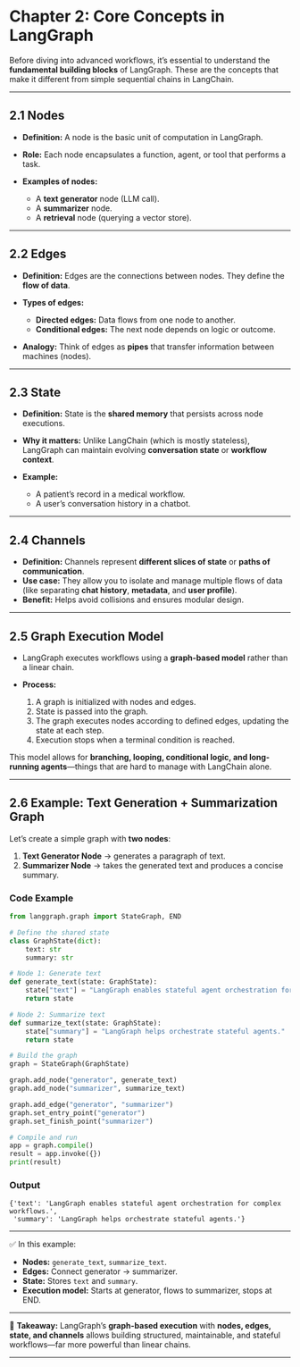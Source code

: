 # Chapter 2: Core Concepts in LangGraph

Before diving into advanced workflows, it’s essential to understand the **fundamental building blocks** of LangGraph. These are the concepts that make it different from simple sequential chains in LangChain.

---

## 2.1 Nodes

* **Definition:** A node is the basic unit of computation in LangGraph.
* **Role:** Each node encapsulates a function, agent, or tool that performs a task.
* **Examples of nodes:**

  * A **text generator** node (LLM call).
  * A **summarizer** node.
  * A **retrieval** node (querying a vector store).

---

## 2.2 Edges

* **Definition:** Edges are the connections between nodes. They define the **flow of data**.
* **Types of edges:**

  * **Directed edges:** Data flows from one node to another.
  * **Conditional edges:** The next node depends on logic or outcome.
* **Analogy:** Think of edges as **pipes** that transfer information between machines (nodes).

---

## 2.3 State

* **Definition:** State is the **shared memory** that persists across node executions.
* **Why it matters:** Unlike LangChain (which is mostly stateless), LangGraph can maintain evolving **conversation state** or **workflow context**.
* **Example:**

  * A patient’s record in a medical workflow.
  * A user’s conversation history in a chatbot.

---

## 2.4 Channels

* **Definition:** Channels represent **different slices of state** or **paths of communication**.
* **Use case:** They allow you to isolate and manage multiple flows of data (like separating **chat history**, **metadata**, and **user profile**).
* **Benefit:** Helps avoid collisions and ensures modular design.

---

## 2.5 Graph Execution Model

* LangGraph executes workflows using a **graph-based model** rather than a linear chain.
* **Process:**

  1. A graph is initialized with nodes and edges.
  2. State is passed into the graph.
  3. The graph executes nodes according to defined edges, updating the state at each step.
  4. Execution stops when a terminal condition is reached.

This model allows for **branching, looping, conditional logic, and long-running agents**—things that are hard to manage with LangChain alone.

---

## 2.6 Example: Text Generation + Summarization Graph

Let’s create a simple graph with **two nodes**:

1. **Text Generator Node** → generates a paragraph of text.
2. **Summarizer Node** → takes the generated text and produces a concise summary.

### Code Example

```python
from langgraph.graph import StateGraph, END

# Define the shared state
class GraphState(dict):
    text: str
    summary: str

# Node 1: Generate text
def generate_text(state: GraphState):
    state["text"] = "LangGraph enables stateful agent orchestration for complex workflows."
    return state

# Node 2: Summarize text
def summarize_text(state: GraphState):
    state["summary"] = "LangGraph helps orchestrate stateful agents."
    return state

# Build the graph
graph = StateGraph(GraphState)

graph.add_node("generator", generate_text)
graph.add_node("summarizer", summarize_text)

graph.add_edge("generator", "summarizer")
graph.set_entry_point("generator")
graph.set_finish_point("summarizer")

# Compile and run
app = graph.compile()
result = app.invoke({})
print(result)
```

### Output

```text
{'text': 'LangGraph enables stateful agent orchestration for complex workflows.',
 'summary': 'LangGraph helps orchestrate stateful agents.'}
```

---

✅ In this example:

* **Nodes:** `generate_text`, `summarize_text`.
* **Edges:** Connect generator → summarizer.
* **State:** Stores `text` and `summary`.
* **Execution model:** Starts at generator, flows to summarizer, stops at END.

---

🔹 **Takeaway:**
LangGraph’s **graph-based execution** with **nodes, edges, state, and channels** allows building structured, maintainable, and stateful workflows—far more powerful than linear chains.

---

